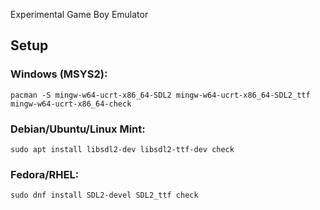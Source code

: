 Experimental Game Boy Emulator

## Setup

### Windows (MSYS2):

```
pacman -S mingw-w64-ucrt-x86_64-SDL2 mingw-w64-ucrt-x86_64-SDL2_ttf mingw-w64-ucrt-x86_64-check
```

### Debian/Ubuntu/Linux Mint:

```
sudo apt install libsdl2-dev libsdl2-ttf-dev check
```

### Fedora/RHEL:

```
sudo dnf install SDL2-devel SDL2_ttf check
```
